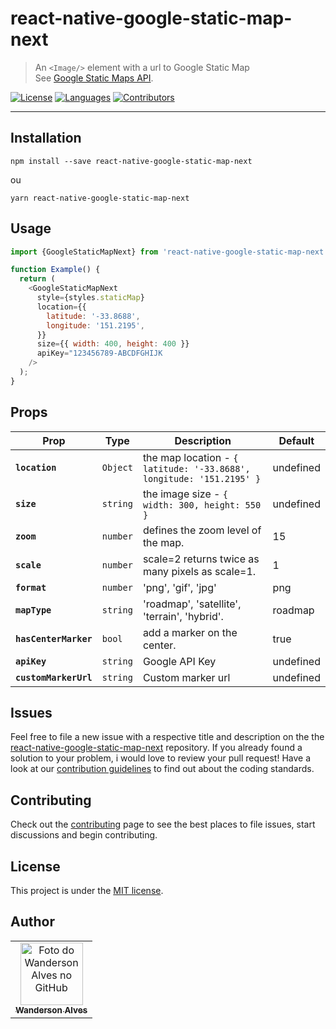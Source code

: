 # react-native-google-static-map-next

> An `<Image/>` element with a url to Google Static Map <br>
> See [Google Static Maps API](https://developers.google.com/maps/documentation/maps-static/overview#quick_example).

[![License](https://img.shields.io/badge/License-MIT-success.svg?style=flat-square&color=33CC12)](https://github.com/wandersonalwes/react-native-google-static-map-next/blob/master/LICENSE) [![Languages](https://img.shields.io/github/languages/count/wandersonalwes/react-native-google-static-map-next?color=%33CC12&style=flat-square)](#)
[![Contributors](https://img.shields.io/github/contributors/wandersonalwes/react-native-google-static-map-next?color=33CC12&style=flat-square)](https://github.com/wandersonalwes/react-native-google-static-map-next/graphs/contributors)

---

## Installation

```shel
npm install --save react-native-google-static-map-next
```

ou

```shel
yarn react-native-google-static-map-next
```

## Usage

```javascript
import {GoogleStaticMapNext} from 'react-native-google-static-map-next'

function Example() {
  return (
    <GoogleStaticMapNext
      style={styles.staticMap}
      location={{
        latitude: '-33.8688',
        longitude: '151.2195',
      }}
      size={{ width: 400, height: 400 }}
      apiKey="123456789-ABCDFGHIJK
    />
  );
}
```

## Props

| Prop                  | Type     | Description                                                          | Default   |
| --------------------- | -------- | -------------------------------------------------------------------- | --------- |
| **`location`**        | `Object` | the map location - `{ latitude: '-33.8688', longitude: '151.2195' }` | undefined |
| **`size`**            | `string` | the image size - `{ width: 300, height: 550 }`                       | undefined |
| **`zoom`**            | `number` | defines the zoom level of the map.                                   | 15        |
| **`scale`**           | `number` | scale=2 returns twice as many pixels as scale=1.                     | 1         |
| **`format`**          | `number` | 'png', 'gif', 'jpg'                                                  | png       |
| **`mapType`**         | `string` | 'roadmap', 'satellite', 'terrain', 'hybrid'.                         | roadmap   |
| **`hasCenterMarker`** | `bool`   | add a marker on the center.                                          | true      |
| **`apiKey`**          | `string` | Google API Key                                                       | undefined |
| **`customMarkerUrl`** | `string` | Custom marker url                                                    | undefined |

## Issues

Feel free to file a new issue with a respective title and description on the the [react-native-google-static-map-next](https://github.com/wandersonalwes/react-native-google-static-map-next/issues) repository. If you already found a solution to your problem, i would love to review your pull request! Have a look at our [contribution guidelines](https://github.com/wandersonalwes/react-native-google-static-map-next/blob/master/CONTRIBUTING.md) to find out about the coding standards.

## Contributing

Check out the [contributing](https://github.com/wandersonalwes/react-native-google-static-map-next/blob/master/CONTRIBUTING.md) page to see the best places to file issues, start discussions and begin contributing.

## License

This project is under the [MIT license](https://github.com/wandersonalwes/react-native-google-static-map-next/blob/master/LICENSE).

## Author<br>

<table>
  <tr>
    <td align="center">
      <a href="https://github.com/wandersonalwes">
        <img src="https://github.com/wandersonalwes.png" width="100px;" alt="Foto do Wanderson Alves no GitHub"/><br>
        <sub>
          <b>Wanderson Alves</b>
        </sub>
      </a>
    </td>
  </tr>
</table>
